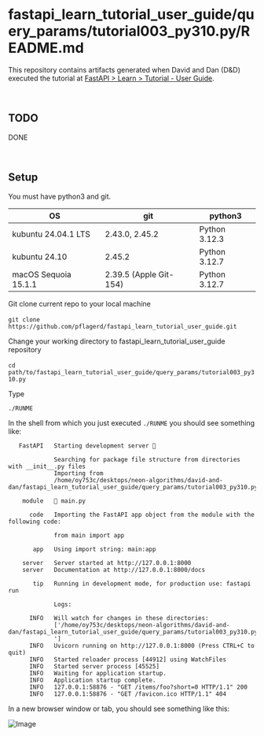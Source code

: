 # fastapi_learn_tutorial_user_guide/query_params/tutorial003_py310.py/README.md

This repository contains artifacts generated when David and Dan (D&D) executed the tutorial at [FastAPI > Learn > Tutorial - User Guide](https://fastapi.tiangolo.com/tutorial).

<br>

## TODO
   DONE

<br>

## Setup
You must have python3 and git.

| OS | git | python3 |
| -------- | -------- | -------- |
| kubuntu 24.04.1 LTS   | 2.43.0, 2.45.2   | Python 3.12.3   |
| kubuntu 24.10   | 2.45.2   | Python 3.12.7   |
| macOS Sequoia 15.1.1   | 2.39.5 (Apple Git-154)   | Python 3.12.7   |

Git clone current repo to your local machine

​	`git clone https://github.com/pflagerd/fastapi_learn_tutorial_user_guide.git`

Change your working directory to fastapi_learn_tutorial_user_guide repository

​	`cd path/to/fastapi_learn_tutorial_user_guide/query_params/tutorial003_py310.py`

Type

 ```commandline
./RUNME
```

In the shell from which you just executed `./RUNME` you should see something like:
```
   FastAPI   Starting development server 🚀

             Searching for package file structure from directories with __init__.py files
             Importing from
             /home/oy753c/desktops/neon-algorithms/david-and-dan/fastapi_learn_tutorial_user_guide/query_params/tutorial003_py310.py

    module   🐍 main.py

      code   Importing the FastAPI app object from the module with the following code:

             from main import app

       app   Using import string: main:app

    server   Server started at http://127.0.0.1:8000
    server   Documentation at http://127.0.0.1:8000/docs

       tip   Running in development mode, for production use: fastapi run

             Logs:

      INFO   Will watch for changes in these directories:
             ['/home/oy753c/desktops/neon-algorithms/david-and-dan/fastapi_learn_tutorial_user_guide/query_params/tutorial003_py310.py
             ']
      INFO   Uvicorn running on http://127.0.0.1:8000 (Press CTRL+C to quit)
      INFO   Started reloader process [44912] using WatchFiles
      INFO   Started server process [45525]
      INFO   Waiting for application startup.
      INFO   Application startup complete.
      INFO   127.0.0.1:58876 - "GET /items/foo?short=0 HTTP/1.1" 200
      INFO   127.0.0.1:58876 - "GET /favicon.ico HTTP/1.1" 404
```

In a new browser window or tab, you should see something like this:

![Image](https://github.com/user-attachments/assets/723074cd-a57a-4b8e-b97a-45b0b7b6078e)

